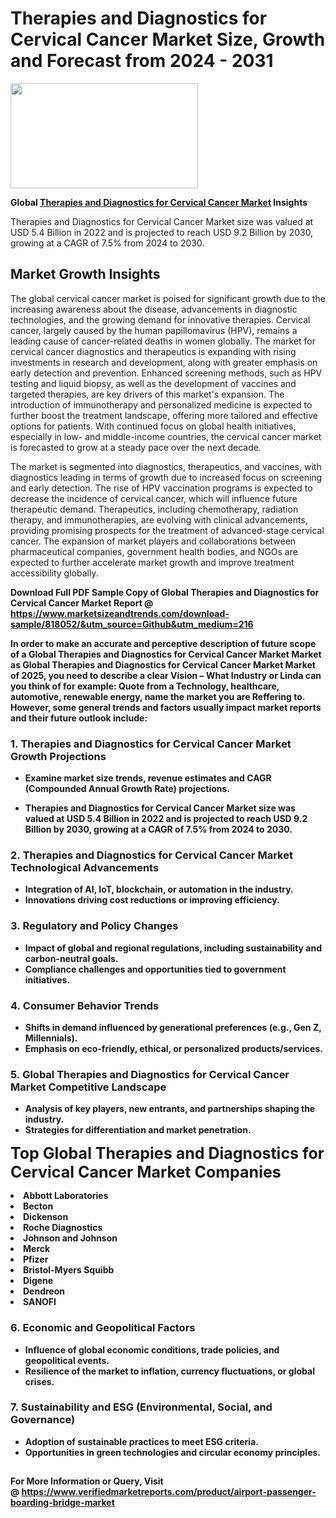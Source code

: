 <H1>Therapies and Diagnostics for Cervical Cancer Market Size, Growth and Forecast from 2024 - 2031</H1><img class="aligncenter size-medium wp-image-584254" src="https://thirdeyenews.in/wp-content/uploads/2024/09/Global-Market-Research-300x168.jpeg" alt="" width="300" height="168" /><p><strong>Global&nbsp;<a href="https://www.marketsizeandtrends.com/download-sample/818052/&amp;utm_source=Github&utm_medium=216">Therapies and Diagnostics for Cervical Cancer Market</a> Insights</strong></p><p>Therapies and Diagnostics for Cervical Cancer Market size was valued at USD 5.4 Billion in 2022 and is projected to reach USD 9.2 Billion by 2030, growing at a CAGR of 7.5% from 2024 to 2030.</p><p><h2>Market Growth Insights</h2> <p>The global cervical cancer market is poised for significant growth due to the increasing awareness about the disease, advancements in diagnostic technologies, and the growing demand for innovative therapies. Cervical cancer, largely caused by the human papillomavirus (HPV), remains a leading cause of cancer-related deaths in women globally. The market for cervical cancer diagnostics and therapeutics is expanding with rising investments in research and development, along with greater emphasis on early detection and prevention. Enhanced screening methods, such as HPV testing and liquid biopsy, as well as the development of vaccines and targeted therapies, are key drivers of this market's expansion. The introduction of immunotherapy and personalized medicine is expected to further boost the treatment landscape, offering more tailored and effective options for patients. With continued focus on global health initiatives, especially in low- and middle-income countries, the cervical cancer market is forecasted to grow at a steady pace over the next decade.</p> <p><strong></strong></p> <p>The market is segmented into diagnostics, therapeutics, and vaccines, with diagnostics leading in terms of growth due to increased focus on screening and early detection. The rise of HPV vaccination programs is expected to decrease the incidence of cervical cancer, which will influence future therapeutic demand. Therapeutics, including chemotherapy, radiation therapy, and immunotherapies, are evolving with clinical advancements, providing promising prospects for the treatment of advanced-stage cervical cancer. The expansion of market players and collaborations between pharmaceutical companies, government health bodies, and NGOs are expected to further accelerate market growth and improve treatment accessibility globally.</p> <p><strong></p><p><span class=""><strong>Download Full PDF Sample Copy of Global Therapies and Diagnostics for Cervical Cancer Market Report</strong> @ <a href="https://www.marketsizeandtrends.com/download-sample/818052/&amp;utm_source=Github&utm_medium=216" target="_blank">https://www.marketsizeandtrends.com/download-sample/818052/&amp;utm_source=Github&utm_medium=216</a></span></p><p>In order to make an accurate and perceptive description of future scope of a Global&nbsp;Therapies and Diagnostics for Cervical Cancer Market Market as Global&nbsp;Therapies and Diagnostics for Cervical Cancer Market Market of 2025, you need to describe a clear Vision &ndash; What Industry or Linda can you think of for example: Quote from a Technology, healthcare, automotive, renewable energy, name the market you are Reffering to. However, some general trends and factors usually impact market reports and their future outlook include:</p><h3>1.&nbsp;<strong>Therapies and Diagnostics for Cervical Cancer Market Growth Projections</strong></h3><ul><li>Examine market size trends, revenue estimates and CAGR (Compounded Annual Growth Rate) projections.</li><li><p>Therapies and Diagnostics for Cervical Cancer Market size was valued at USD 5.4 Billion in 2022 and is projected to reach USD 9.2 Billion by 2030, growing at a CAGR of 7.5% from 2024 to 2030.</p></li></ul><h3>2.&nbsp;<strong>Therapies and Diagnostics for Cervical Cancer Market Technological Advancements</strong></h3><ul><li>Integration of AI, IoT, blockchain, or automation in the industry.</li><li>Innovations driving cost reductions or improving efficiency.</li></ul><h3>3.&nbsp;<strong>Regulatory and Policy Changes</strong></h3><ul><li>Impact of global and regional regulations, including sustainability and carbon-neutral goals.</li><li>Compliance challenges and opportunities tied to government initiatives.</li></ul><h3>4.&nbsp;<strong>Consumer Behavior Trends</strong></h3><ul><li>Shifts in demand influenced by generational preferences (e.g., Gen Z, Millennials).</li><li>Emphasis on eco-friendly, ethical, or personalized products/services.</li></ul><h3>5.&nbsp;<strong>Global Therapies and Diagnostics for Cervical Cancer Market Competitive Landscape</strong></h3><ul><li>Analysis of key players, new entrants, and partnerships shaping the industry.</li><li>Strategies for differentiation and market penetration.</li></ul><p data-pm-slice="1 1 []"><span style="color: inherit; font-family: inherit; font-size: 25px;">Top Global Therapies and Diagnostics for Cervical Cancer Market Companies</span></p><div class="" data-test-id=""><p><li>Abbott Laboratories</li><li> Becton</li><li> Dickenson</li><li> Roche Diagnostics</li><li> Johnson and Johnson</li><li> Merck</li><li> Pfizer</li><li> Bristol-Myers Squibb</li><li> Digene</li><li> Dendreon</li><li> SANOFI</li></p></div><h3>6.&nbsp;<strong>Economic and Geopolitical Factors</strong></h3><ul><li>Influence of global economic conditions, trade policies, and geopolitical events.</li><li>Resilience of the market to inflation, currency fluctuations, or global crises.</li></ul><h3>7.&nbsp;<strong>Sustainability and ESG (Environmental, Social, and Governance)</strong></h3><ul><li>Adoption of sustainable practices to meet ESG criteria.</li><li>Opportunities in green technologies and circular economy principles.</li></ul><h2><strong style="font-size: 14px;">For More Information or Query, Visit @&nbsp;</strong><a style="background-color: #ffffff; font-size: 14px;" href="https://www.marketsizeandtrends.com/report/therapies-and-diagnostics-for-cervical-cancer-market/" target="_blank">https://www.verifiedmarketreports.com/product/airport-passenger-boarding-bridge-market</a></h2>
